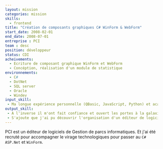 ```yaml
---
layout: mission
categories: mission
skills:
  - frontend
title: "Création de composants graphiques C# WinForm & WebForm"
start_date: 2008-02-01
end_date: 2008-07-01
entreprise : PCI
team : desc
position: développeur
status: CDI
acheivements:
  - Ecriture de composant graphique WinForm et WebForm
  - Concéption, réalisation d'un module de statistique
environnements:
  - C#
  - DotNet
  - SQL server
  - Oracle
  - Windev
input_skill:
 - Ma longue expérience personnelle (QBasic, JavaScript, Python) et academique (ADA, C/C++, Java) de découvrir nouveaux languages m'a permis d'être autonome en `C#` rapidement.
output_skill:
 - A l'inverse il m'ont fait confiance et ouvert les portes à la galaxie Microsoft qui accompagnera les 10 prochaines années!*
 - S'ajoute que j'ai pu découvrir l'organisation d'un éditeur de logiciel.
---
```

PCI est un éditeur de logiciels de Gestion de parcs informatiques. Et j'ai été recruté pour accompagner le virage technologiques pour passer au `C#` `ASP.Net` et `WinForm`.
